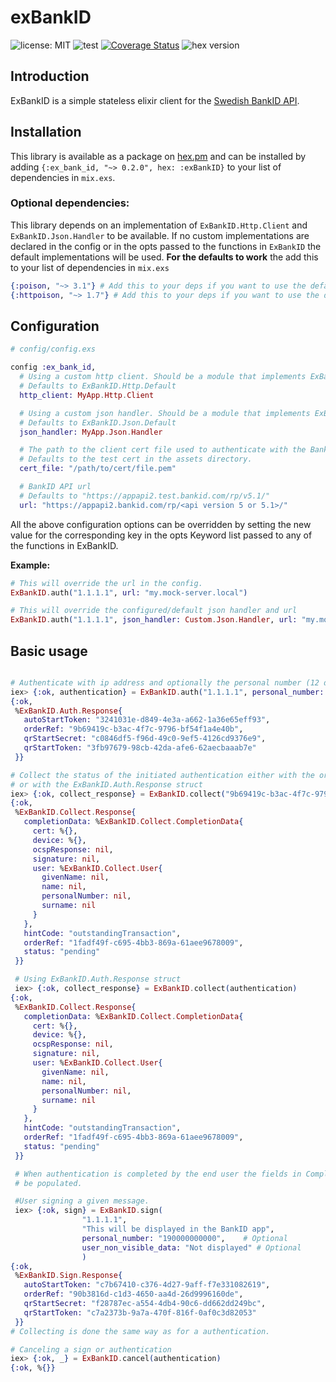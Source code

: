 # exBankID
![license: MIT](https://img.shields.io/github/license/anfly0/exBankID)
![test](https://img.shields.io/github/workflow/status/anfly0/exbankid/Elixir%20CI/master)
[![Coverage Status](https://coveralls.io/repos/github/anfly0/exBankID/badge.svg?branch=master)](https://coveralls.io/github/anfly0/exBankID?branch=master)
![hex version](https://img.shields.io/hexpm/v/exBankID)
## Introduction
ExBankID is a simple stateless elixir client for the [Swedish BankID API](https://www.bankid.com/).

## Installation
This library is available as a package on [hex.pm](https://hex.pm/packages/exBankID) and can be installed by
adding ```{:ex_bank_id, "~> 0.2.0", hex: :exBankID}``` to your list of dependencies in ```mix.exs```.
### Optional dependencies:
This library depends on an implementation of ```ExBankID.Http.Client``` and ```ExBankID.Json.Handler``` to be available. If no custom implementations are declared in the config or in the opts passed to the functions in ```ExBankID``` the default implementations will be used.
__For the defaults to work__ the add this to your list of dependencies in ```mix.exs```
```elixir
{:poison, "~> 3.1"} # Add this to your deps if you want to use the default json handler
{:httpoison, "~> 1.7"} # Add this to your deps if you want to use the default http client
```


## Configuration
```elixir
# config/config.exs

config :ex_bank_id,
  # Using a custom http client. Should be a module that implements ExBankID.Http.Client.
  # Defaults to ExBankID.Http.Default
  http_client: MyApp.Http.Client

  # Using a custom json handler. Should be a module that implements ExBankID.Json.Handler.
  # Defaults to ExBankID.Json.Default
  json_handler: MyApp.Json.Handler

  # The path to the client cert file used to authenticate with the BankID API
  # Defaults to the test cert in the assets directory.
  cert_file: "/path/to/cert/file.pem"

  # BankID API url
  # Defaults to "https://appapi2.test.bankid.com/rp/v5.1/"
  url: "https://appapi2.bankid.com/rp/<api version 5 or 5.1>/"

```
All the above configuration options can be overridden by setting the new value for the corresponding key in the opts Keyword list passed to any of the functions in ExBankID.

__Example:__
```elixir
# This will override the url in the config.
ExBankID.auth("1.1.1.1", url: "my.mock-server.local")

# This will override the configured/default json handler and url
ExBankID.auth("1.1.1.1", json_handler: Custom.Json.Handler, url: "my.mock-server.local")
```


## Basic usage

```elixir

# Authenticate with ip address and optionally the personal number (12 digits)
iex> {:ok, authentication} = ExBankID.auth("1.1.1.1", personal_number: "190000000000")
{:ok,
 %ExBankID.Auth.Response{
   autoStartToken: "3241031e-d849-4e3a-a662-1a36e65eff93",
   orderRef: "9b69419c-b3ac-4f7c-9796-bf54f1a4e40b",
   qrStartSecret: "c0846df5-f96d-49c0-9ef5-4126cd9376e9",
   qrStartToken: "3fb97679-98cb-42da-afe6-62aecbaaab7e"
 }}

# Collect the status of the initiated authentication either with the orderRef
# or with the ExBankID.Auth.Response struct
iex> {:ok, collect_response} = ExBankID.collect("9b69419c-b3ac-4f7c-9796-bf54f1a4e40b")
{:ok,
 %ExBankID.Collect.Response{
   completionData: %ExBankID.Collect.CompletionData{
     cert: %{},
     device: %{},
     ocspResponse: nil,
     signature: nil,
     user: %ExBankID.Collect.User{
       givenName: nil,
       name: nil,
       personalNumber: nil,
       surname: nil
     }
   },
   hintCode: "outstandingTransaction",
   orderRef: "1fadf49f-c695-4bb3-869a-61aee9678009",
   status: "pending"
 }}

 # Using ExBankID.Auth.Response struct
 iex> {:ok, collect_response} = ExBankID.collect(authentication)
{:ok,
 %ExBankID.Collect.Response{
   completionData: %ExBankID.Collect.CompletionData{
     cert: %{},
     device: %{},
     ocspResponse: nil,
     signature: nil,
     user: %ExBankID.Collect.User{
       givenName: nil,
       name: nil,
       personalNumber: nil,
       surname: nil
     }
   },
   hintCode: "outstandingTransaction",
   orderRef: "1fadf49f-c695-4bb3-869a-61aee9678009",
   status: "pending"
 }}

 # When authentication is completed by the end user the fields in CompletionData will
 # be populated.

 #User signing a given message.
 iex> {:ok, sign} = ExBankID.sign(
                "1.1.1.1",
                "This will be displayed in the BankID app",
                personal_number: "190000000000",    # Optional
                user_non_visible_data: "Not displayed" # Optional
                )
{:ok,
 %ExBankID.Sign.Response{
   autoStartToken: "c7b67410-c376-4d27-9aff-f7e331082619",
   orderRef: "90b3816d-c1d3-4650-aa4d-26d9996160de",
   qrStartSecret: "f28787ec-a554-4db4-90c6-dd662dd249bc",
   qrStartToken: "c7a2373b-9a7a-470f-816f-0af0c3d82053"
 }}
# Collecting is done the same way as for a authentication.

# Canceling a sign or authentication
iex> {:ok, _} = ExBankID.cancel(authentication)
{:ok, %{}}



```